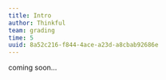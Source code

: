 ```yaml
---
title: Intro
author: Thinkful
team: grading
time: 5
uuid: 8a52c216-f844-4ace-a23d-a8cbab92686e
---
```


coming soon...
